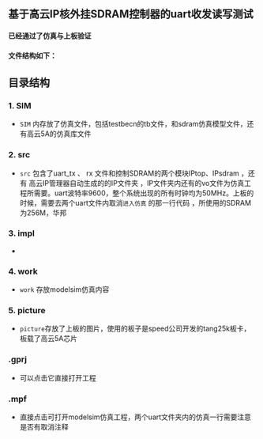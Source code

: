 ## 基于高云IP核外挂SDRAM控制器的uart收发读写测试

#### 已经通过了仿真与上板验证

#### 文件结构如下：  

## 目录结构  
  
### 1. **SIM**  
- `SIM` 内存放了仿真文件，包括testbecn的tb文件，和sdram仿真模型文件，还有高云5A的仿真库文件
  
### 2. **src**  
- `src` 包含了uart_tx 、 rx 文件和控制SDRAM的两个模块IPtop、IPsdram ，还有 高云IP管理器自动生成的的IP文件夹 ，IP文件夹内还有的vo文件为仿真工程所需要。uart波特率9600，整个系统出现的所有时钟均为50MHz。上板的时候，需要去两个uart文件内取消`进入仿真` 的那一行代码 ，所使用的SDRAM为256M，华邦
  
### 3. **impl**  
- 
### 4. **work**  
- `work` 存放modelsim仿真内容

### 5. **picture**
- `picture`存放了上板的图片，使用的板子是speed公司开发的tang25k板卡，板载了高云5A芯片

### .gprj  
- 可以点击它直接打开工程
  
### .mpf
- 直接点击可打开modelsim仿真工程，两个uart文件夹内的仿真一行需要注意是否有取消注释
  
